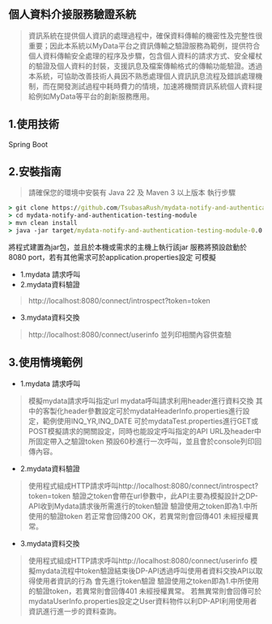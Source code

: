 ## 個人資料介接服務驗證系統
>資訊系統在提供個人資訊的處理過程中，確保資料傳輸的機密性及完整性很重要；因此本系統以MyData平台之資訊傳輸之驗證服務為範例，提供符合個人資料傳輸安全處理的程序及步驟，包含個人資料的請求方式、安全權杖的驗證及個人資料的封裝，支援訊息及檔案傳輸格式的傳輸功能驗證。透過本系統，可協助改善技術人員因不熟悉處理個人資訊訊息流程及錯誤處理機制，而在開發測試過程中耗時費力的情境，加速將機關資訊系統個人資料提給例如MyData等平台的創新服務應用。
## 1.使用技術
Spring Boot
## 2.安裝指南
> 請確保您的環境中安裝有 Java 22 及 Maven 3 以上版本
執行步驟
```bat
> git clone https://github.com/TsubasaRush/mydata-notify-and-authentication-testing-module.git
> cd mydata-notify-and-authentication-testing-module
> mvn clean install
> java -jar target/mydata-notify-and-authentication-testing-module-0.0.1-SNAPSHOT.jar
```
將程式建置為jar包，並且於本機或需求的主機上執行該jar
服務將預設啟動於8080 port，若有其他需求可於application.properties設定
可模擬
- 1.mydata 請求呼叫
- 2.mydata資料驗證
> http://localhost:8080/connect/introspect?token=token
- 3.mydata資料交換
> http://localhost:8080/connect/userinfo
並列印相關內容供查驗

## 3.使用情境範例
- 1.mydata 請求呼叫
> 模擬mydata請求呼叫指定url
mydata呼叫請求利用header進行資料交換
其中的客製化header參數設定可於mydataHeaderInfo.properties進行設定，範例使用INQ_YR,INQ_DATE
可於mydataTest.properties進行GET或POST模擬請求的開關設定，同時也能設定呼叫指定的API URL及header中所固定帶入之驗證token
預設60秒進行一次呼叫，並且會於console列印回傳內容。
- 2.mydata資料驗證
> 使用程式組成HTTP請求呼叫http://localhost:8080/connect/introspect?token=token
驗證之token會帶在url參數中，此API主要為模擬設計之DP-API收到Mydata請求後所需進行的token驗證
驗證使用之token即為1.中所使用的驗證token
若正常會回傳200 OK，若異常則會回傳401 未經授權異常。
- 3.mydata資料交換
> 使用程式組成HTTP請求呼叫http://localhost:8080/connect/userinfo
模擬mydata流程中token驗證結束後DP-API透過呼叫使用者資料交換API以取得使用者資訊的行為
會先進行token驗證
驗證使用之token即為1.中所使用的驗證token，若異常則會回傳401 未經授權異常。
若無異常則會回傳可於mydataUserInfo.properties設定之User資料物件以利DP-API利用使用者資訊進行進一步的資料查詢。




